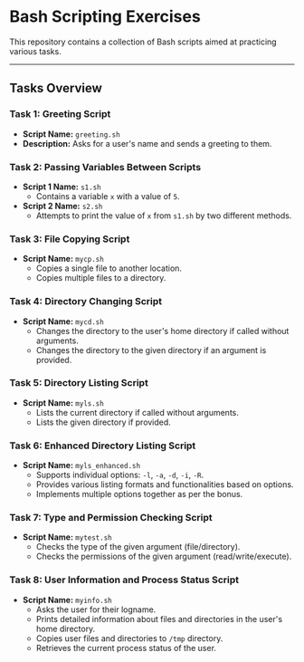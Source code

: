 # Bash Scripting Exercises

This repository contains a collection of Bash scripts aimed at practicing various tasks.

---

## Tasks Overview

### Task 1: Greeting Script
- **Script Name:** `greeting.sh`
- **Description:** Asks for a user's name and sends a greeting to them.

### Task 2: Passing Variables Between Scripts
- **Script 1 Name:** `s1.sh`
  - Contains a variable `x` with a value of `5`.
- **Script 2 Name:** `s2.sh`
  - Attempts to print the value of `x` from `s1.sh` by two different methods.

### Task 3: File Copying Script
- **Script Name:** `mycp.sh`
  - Copies a single file to another location.
  - Copies multiple files to a directory.

### Task 4: Directory Changing Script
- **Script Name:** `mycd.sh`
  - Changes the directory to the user's home directory if called without arguments.
  - Changes the directory to the given directory if an argument is provided.

### Task 5: Directory Listing Script
- **Script Name:** `myls.sh`
  - Lists the current directory if called without arguments.
  - Lists the given directory if provided.

### Task 6: Enhanced Directory Listing Script
- **Script Name:** `myls_enhanced.sh`
  - Supports individual options: `-l`, `-a`, `-d`, `-i`, `-R`.
  - Provides various listing formats and functionalities based on options.
  - Implements multiple options together as per the bonus.

### Task 7: Type and Permission Checking Script
- **Script Name:** `mytest.sh`
  - Checks the type of the given argument (file/directory).
  - Checks the permissions of the given argument (read/write/execute).

### Task 8: User Information and Process Status Script
- **Script Name:** `myinfo.sh`
  - Asks the user for their logname.
  - Prints detailed information about files and directories in the user's home directory.
  - Copies user files and directories to `/tmp` directory.
  - Retrieves the current process status of the user.
